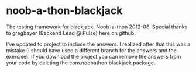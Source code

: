 noob-a-thon-blackjack
=====================

The testing framework for blackjack. Noob-a-thon 2012-06. Special thanks to gregbayer (Backend Lead @ Pulse) here on github.

I've updated to project to include the answers. I realized after that this was a mistake (I should have used a different branch for the answers and the exercise). If you download the project you can remove the answers from your code by deleting the com.noobathon.blackjack package.